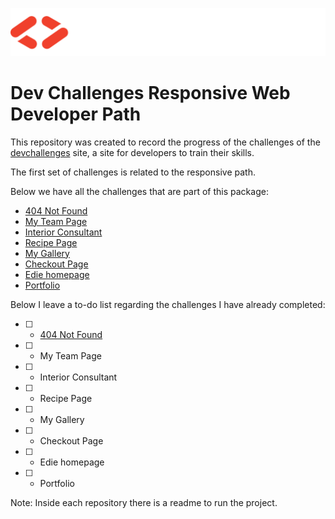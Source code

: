 <p align="center">
  <img src=".github/docs/images/dev-challenges-logo.svg" witdh="350">
</p>

# Dev Challenges Responsive Web Developer Path

This repository was created to record the progress of the challenges of the [devchallenges](https://devchallenges.io/) site, a site for developers to train their skills.

The first set of challenges is related to the responsive path.

Below we have all the challenges that are part of this package:

* [404 Not Found](https://devchallenges.io/challenges/wBunSb7FPrIepJZAg0sY)
* [My Team Page](https://devchallenges.io/challenges/hhmesazsqgKXrTkYkt0U)
* [Interior Consultant](https://devchallenges.io/challenges/Jymh2b2FyebRTUljkNcb)
* [Recipe Page](https://devchallenges.io/challenges/OEKdUZ6xs0h99C38XVht)
* [My Gallery](https://devchallenges.io/challenges/gcbWLxG6wdennelX7b8I)
* [Checkout Page](https://devchallenges.io/challenges/0J1NxxGhOUYVqihwegfO)
* [Edie homepage](https://devchallenges.io/challenges/xobQBuf8zWWmiYMIAZe0)
* [Portfolio](https://devchallenges.io/challenges/5ZnOYsSXM24JWnCsNFlt)


Below I leave a to-do list regarding the challenges I have already completed:
* [ ] - [404 Not Found](https://github.com/lzhudson/dev-challenges-responsive-web-developer-path/tree/master/404-not-found)
* [ ] - My Team Page
* [ ] - Interior Consultant
* [ ] - Recipe Page
* [ ] - My Gallery
* [ ] - Checkout Page
* [ ] - Edie homepage
* [ ] - Portfolio

Note: Inside each repository there is a readme to run the project.